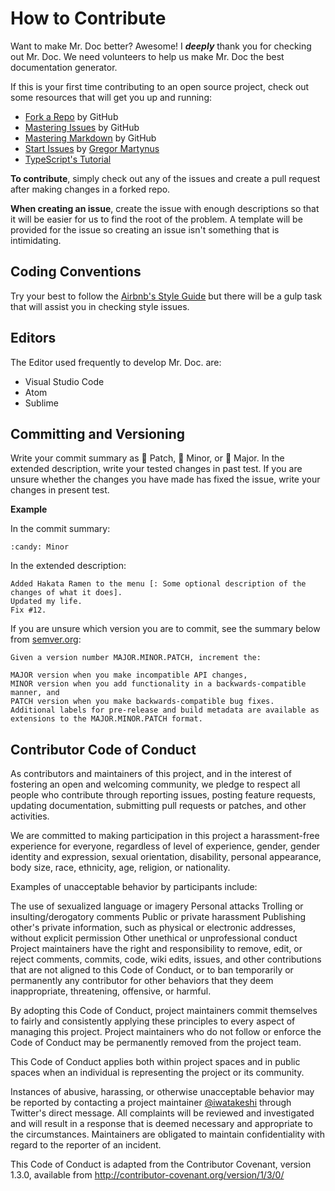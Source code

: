 # How to Contribute

Want to make Mr. Doc better? Awesome! I _**deeply**_ thank you for checking out Mr. Doc. We need volunteers to help us make Mr. Doc the best documentation generator.

If this is your first time contributing to an open source project, check out some resources that will get you up and running:

* [Fork a Repo](https://help.github.com/articles/fork-a-repo/) by GitHub
* [Mastering Issues](https://guides.github.com/features/issues/) by GitHub
* [Mastering Markdown](https://guides.github.com/features/mastering-markdown/) by GitHub
* [Start Issues](http://hood.ie/blog/starter-issues.html) by [Gregor Martynus](https://github.com/gr2m)
* [TypeScript's Tutorial](http://www.typescriptlang.org/Tutorial)

**To contribute**, simply check out any of the issues and create a pull request after making changes in a forked repo.

**When creating an issue**, create the issue with enough descriptions so that it will be easier for us to find the root of the problem. A template will be provided for the issue so creating an issue isn't something that is intimidating.

## Coding Conventions

Try your best to follow the [Airbnb's Style Guide](https://github.com/airbnb/javascript) but there will be a gulp task that will assist you in checking style issues.

## Editors

The Editor used frequently to develop Mr. Doc. are:

* Visual Studio Code
* Atom
* Sublime

## Committing and Versioning

Write your commit summary as :strawberry: Patch, :candy: Minor, or :cake: Major. In the extended description, write your tested changes in past test. If you are unsure whether the changes you have made has fixed the issue, write your changes in present test.

**Example**

In the commit summary:
```
:candy: Minor
```
In the extended description:
```
Added Hakata Ramen to the menu [: Some optional description of the changes of what it does].
Updated my life.
Fix #12.
```

If you are unsure which version you are to commit, see the summary below from [semver.org](https://semver.org):

```
Given a version number MAJOR.MINOR.PATCH, increment the:

MAJOR version when you make incompatible API changes,
MINOR version when you add functionality in a backwards-compatible manner, and
PATCH version when you make backwards-compatible bug fixes.
Additional labels for pre-release and build metadata are available as extensions to the MAJOR.MINOR.PATCH format.
```

## Contributor Code of Conduct

As contributors and maintainers of this project, and in the interest of fostering an open and welcoming community, we pledge to respect all people who contribute through reporting issues, posting feature requests, updating documentation, submitting pull requests or patches, and other activities.

We are committed to making participation in this project a harassment-free experience for everyone, regardless of level of experience, gender, gender identity and expression, sexual orientation, disability, personal appearance, body size, race, ethnicity, age, religion, or nationality.

Examples of unacceptable behavior by participants include:

The use of sexualized language or imagery
Personal attacks
Trolling or insulting/derogatory comments
Public or private harassment
Publishing other's private information, such as physical or electronic addresses, without explicit permission
Other unethical or unprofessional conduct
Project maintainers have the right and responsibility to remove, edit, or reject comments, commits, code, wiki edits, issues, and other contributions that are not aligned to this Code of Conduct, or to ban temporarily or permanently any contributor for other behaviors that they deem inappropriate, threatening, offensive, or harmful.

By adopting this Code of Conduct, project maintainers commit themselves to fairly and consistently applying these principles to every aspect of managing this project. Project maintainers who do not follow or enforce the Code of Conduct may be permanently removed from the project team.

This Code of Conduct applies both within project spaces and in public spaces when an individual is representing the project or its community.

Instances of abusive, harassing, or otherwise unacceptable behavior may be reported by contacting a project maintainer [@iwatakeshi](https://twitter.com/iwatakeshi) through Twitter's direct message. All complaints will be reviewed and investigated and will result in a response that is deemed necessary and appropriate to the circumstances. Maintainers are obligated to maintain confidentiality with regard to the reporter of an incident.

This Code of Conduct is adapted from the Contributor Covenant, version 1.3.0, available from http://contributor-covenant.org/version/1/3/0/
